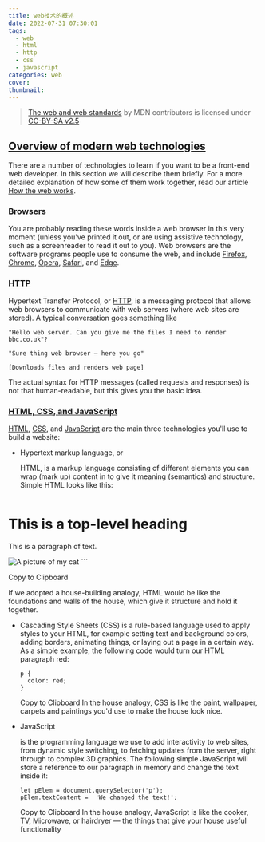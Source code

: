 ```yaml
---
title: web技术的概述
date: 2022-07-31 07:30:01
tags: 
  - web
  - html
  - http
  - css 
  - javascript 
categories: web 
cover:
thumbnail: 
---
```



>  [The web and web standards](https://developer.mozilla.org/en-US/docs/Learn/Getting_started_with_the_web/The_web_and_web_standards) by MDN contributors is licensed under [CC-BY-SA v2.5 ](https://creativecommons.org/licenses/by-sa/2.5/) 



## [Overview of modern web technologies](https://developer.mozilla.org/en-US/docs/Learn/Getting_started_with_the_web/The_web_and_web_standards#overview_of_modern_web_technologies)

There are a number of technologies to learn if you want to be a front-end web developer. In this section we will describe them briefly. For a more detailed explanation of how some of them work together, read our article [How the web works](https://developer.mozilla.org/en-US/docs/Learn/Getting_started_with_the_web/How_the_Web_works).

### [Browsers](https://developer.mozilla.org/en-US/docs/Learn/Getting_started_with_the_web/The_web_and_web_standards#browsers)

You are probably reading these words inside a web browser in this very moment (unless you've printed it out, or are using assistive technology, such as a screenreader to read it out to you). Web browsers are the software programs people use to consume the web, and include [Firefox](https://www.mozilla.org/en-US/firefox/), [Chrome](https://www.google.com/chrome/), [Opera](https://www.opera.com/), [Safari](https://www.apple.com/safari/), and [Edge](https://www.microsoft.com/en-us/edge).

### [HTTP](https://developer.mozilla.org/en-US/docs/Learn/Getting_started_with_the_web/The_web_and_web_standards#http)

Hypertext Transfer Protocol, or [HTTP](https://developer.mozilla.org/en-US/docs/Web/HTTP/Basics_of_HTTP), is a messaging protocol that allows web browsers to communicate with web servers (where web sites are stored). A typical conversation goes something like

```
"Hello web server. Can you give me the files I need to render bbc.co.uk"?

"Sure thing web browser — here you go"

[Downloads files and renders web page]
```

The actual syntax for HTTP messages (called requests and responses) is not that human-readable, but this gives you the basic idea.

### [HTML, CSS, and JavaScript](https://developer.mozilla.org/en-US/docs/Learn/Getting_started_with_the_web/The_web_and_web_standards#html_css_and_javascript)

[HTML](https://developer.mozilla.org/en-US/docs/Web/HTML), [CSS](https://developer.mozilla.org/en-US/docs/Web/CSS), and [JavaScript](https://developer.mozilla.org/en-US/docs/Web/JavaScript) are the main three technologies you'll use to build a website:

<!--more-->

- Hypertext markup language, or

   

  HTML, is a markup language consisting of different elements you can wrap (mark up) content in to give it meaning (semantics) and structure. Simple HTML looks like this:

  ```
<h1>This is a top-level heading</h1>
  
  <p>This is a paragraph of text.</p>
  
  <img src="cat.jpg" alt="A picture of my cat">
  ```
  
  Copy to Clipboard

  If we adopted a house-building analogy, HTML would be like the foundations and walls of the house, which give it structure and hold it together.

- Cascading Style Sheets (CSS) is a rule-based language used to apply styles to your HTML, for example setting text and background colors, adding borders, animating things, or laying out a page in a certain way. As a simple example, the following code would turn our HTML paragraph red:

  ```
  p {
    color: red;
  }
  ```
  
  Copy to Clipboard In the house analogy, CSS is like the paint, wallpaper, carpets and paintings you'd use to make the house look nice.
  
- JavaScript

   

  is the programming language we use to add interactivity to web sites, from dynamic style switching, to fetching updates from the server, right through to complex 3D graphics. The following simple JavaScript will store a reference to our paragraph in memory and change the text inside it:

  ```
  let pElem = document.querySelector('p');
  pElem.textContent =  'We changed the text!';
  ```

  Copy to Clipboard In the house analogy, JavaScript is like the cooker, TV, Microwave, or hairdryer — the things that give your house useful functionality

